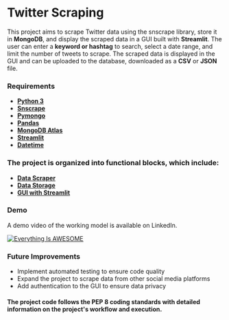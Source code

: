 
# Twitter Scraping 
This project aims to scrape Twitter data using the snscrape library, store it in **MongoDB**, and display the scraped data in a GUI built with **Streamlit**. The user can enter a **keyword or hashtag** to search, select a date range, and limit the number of tweets to scrape. The scraped data is displayed in the GUI and can be uploaded to the database, downloaded as a **CSV** or **JSON** file.

### Requirements
- __[Python 3](https://nodeca.github.io/pica/demo/)__
- __[Snscrape](https://nodeca.github.io/pica/demo/)__
- __[Pymongo](https://nodeca.github.io/pica/demo/)__
- __[Pandas](https://nodeca.github.io/pica/demo/)__
- __[MongoDB Atlas](https://nodeca.github.io/pica/demo/)__
- __[Streamlit](https://nodeca.github.io/pica/demo/)__
- __[Datetime](https://nodeca.github.io/pica/demo/)__

### The project is organized into functional blocks, which include:

- __[Data Scraper](https://nodeca.github.io/pica/demo/)__
- __[Data Storage](https://nodeca.github.io/pica/demo/)__
- __[GUI with Streamlit](https://nodeca.github.io/pica/demo/)__

### Demo
A demo video of the working model is available on LinkedIn.



[![Everything Is AWESOME](https://img.youtube.com/vi/StTqXEQ2l-Y/0.jpg)](https://www.youtube.com/watch?v=StTqXEQ2l-Y "Everything Is AWESOME")


### Future Improvements
- Implement automated testing to ensure code quality
- Expand the project to scrape data from other social media platforms
- Add authentication to the GUI to ensure data privacy

#### The project code follows the PEP 8 coding standards with detailed information on the project's workflow and execution.

